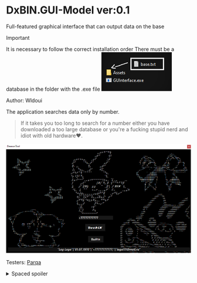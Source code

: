 # DxBIN.GUI-Model **ver:0.1**

Full-featured graphical interface that can output data on the base

> [!IMPORTANT]
It is necessary to follow the correct installation order
There must be a database in the folder with the .exe file
![ico](Resources/info.png)

Author: Wldoui

The application searches data only by number.

>  If it takes you too long to search for a number
>  either you have downloaded a too large database
>  or you're a fucking stupid nerd and idiot with old hardware❤.

![ico](Resources/1.png)

Testers: [Parqa](https://github.com/Kalstro)

<p>
<details>
<summary>Spaced spoiler</summary>

![ico](Resources/2.png)

![ico](Resources/yhti.png)

~я заебался~

</details>
</p>

